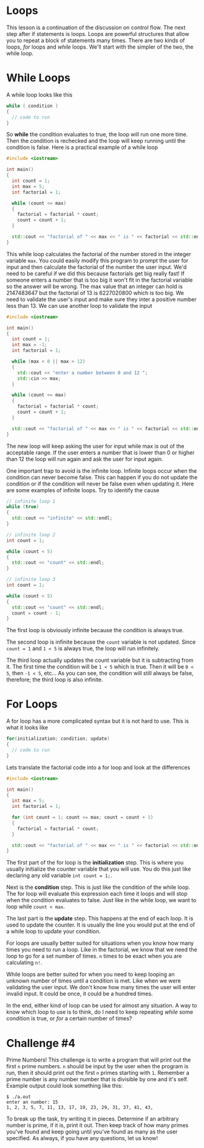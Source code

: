 # Loops

This lesson is a continuation of the discussion on control flow. The next step after if statements is loops. Loops are powerful structures that allow you to repeat a block of statements many times. There are two kinds of loops, _for_ loops and _while_ loops. We'll start with the simpler of the two, the while loop.

# While Loops

A while loop looks like this

```cpp
while ( condition )
{
  // code to run
}
```

So **while** the condition evaluates to true, the loop will run one more time. Then the condition is rechecked and the loop will keep running until the condition is false. Here is a practical example of a while loop

```cpp
#include <iostream>

int main()
{
  int count = 1;
  int max = 5;
  int factorial = 1;

  while (count <= max)
  {
    factorial = factorial * count;
    count = count + 1;
  }

  std::cout << "factorial of " << max << " is " << factorial << std::endl;
}
```

This while loop calculates the factorial of the number stored in the integer variable `max`. You could easily modify this program to prompt the user for input and then calculate the factorial of the number the user input. We'd need to be careful if we did this because factorials get big really fast! If someone enters a number that is too big it won't fit in the factorial variable so the answer will be wrong. The max value that an integer can hold is 2147483647 but the factorial of 13 is 6227020800 which is too big. We need to validate the user's input and make sure they inter a positive number less than 13. We can use another loop to validate the input

```cpp
#include <iostream>

int main()
{
  int count = 1;
  int max = -1;
  int factorial = 1;

  while (max < 0 || max > 12)
  {
    std::cout << "enter a number between 0 and 12 ";
    std::cin >> max;
  }

  while (count <= max)
  {
    factorial = factorial * count;
    count = count + 1;
  }

  std::cout << "factorial of " << max << " is " << factorial << std::endl;
}
```

The new loop will keep asking the user for input while max is out of the acceptable range. If the user enters a number that is lower than 0 or higher than 12 the loop will run again and ask the user for input again.

One important trap to avoid is the infinite loop. Infinite loops occur when the condition can never become false. This can happen if you do not update the condition or if the condition will never be false even when updating it. Here are some examples of infinite loops. Try to identify the cause

```cpp
// infinite loop 1
while (true)
{
  std::cout << "infinite" << std::endl;
}
```

```cpp
// infinite loop 2
int count = 1;

while (count < 5)
{
  std::cout << "count" << std::endl;
}
```

```cpp
// infinite loop 3
int count = 1;

while (count < 5)
{
  std::cout << "count" << std::endl;
  count = count - 1;
}
```

The first loop is obviously infinite because the condition is always true.

The second loop is infinite because the `count` variable is not updated. Since `count = 1` and `1 < 5` is always true, the loop will run infinitely.

The third loop actually updates the count variable but it is subtracting from it. The first time the condition will be `1 < 5` which is true. Then it will be `0 < 5`, then `-1 < 5`, etc... As you can see, the condition will still always be false, therefore; the third loop is also infinite.

# For Loops

A for loop has a more complicated syntax but it is not hard to use. This is what it looks like

```cpp
for(initialization; condition; update)
{
  // code to run
}
```

Lets translate the factorial code into a for loop and look at the differences

```cpp
#include <iostream>

int main()
{
  int max = 5;
  int factorial = 1;

  for (int count = 1; count <= max; count = count + 1)
  {
    factorial = factorial * count;
  }

  std::cout << "factorial of " << max << " is " << factorial << std::endl;
}
```

The first part of the for loop is the **initialization** step. This is where you usually initialize the counter variable that you will use. You do this just like declaring any old variable `int count = 1;`.

Next is the **condition** step. This is just like the condition of the while loop. The for loop will evaluate this expression each time it loops and will stop when the condition evaluates to false. Just like in the while loop, we want to loop while `count < max`.

The last part is the **update** step. This happens at the end of each loop. It is used to update the counter. It is usually the line you would put at the end of a while loop to update your condition.

For loops are usually better suited for situations when you know how many times you need to run a loop. Like in the factorial, we know that we need the loop to go for a set number of times. `n` times to be exact when you are calculating `n!`. 

While loops are better suited for when you need to keep looping an unknown number of times until a condition is met. Like when we were validating the user input. We don't know how many times the user will enter invalid input. It could be once, it could be a hundred times. 

In the end, either kind of loop can be used for almost any situation. A way to know which loop to use is to think, do I need to keep repeating *while* some condition is true, or *for* a certain number of times?

# Challenge #4

Prime Numbers! This challenge is to write a program that will print out the first `n` prime numbers. `n` should be input by the user when the program is run, then it should print out the first `n` primes starting with `1`. Remember a prime number is any number number that is divisible by one and it's self. Example output could look something like this:

```
$ ./a.out
enter an number: 15
1, 2, 3, 5, 7, 11, 13, 17, 19, 23, 29, 31, 37, 41, 43,
```

To break up the task, try writing it in pieces. Determine if an arbitrary number is prime, if it is, print it out. Then keep track of how many primes you've found and keep going until you've found as many as the user specified. As always, if you have any questions, let us know!
